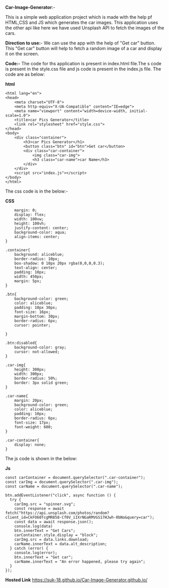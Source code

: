 **Car-Image-Generator**:-

This is a simple web application project which is made with the help pf HTML,CSS and JS which generates the car images.
This application uses the other api like here we have used Unsplash API to fetch the images of the cars.

**Direction to use:**-
We can use the app with the help of "Get car" button. This "Get car" button will help to fetch a random image of a car and display it on the screen.

**Code:-**
The code for ths application is present in index.html file.The s code is present in the style.css file and js code is present in the index.js file.
The code are as below:

**html**
```<!DOCTYPE html>
<html lang="en">
<head>
    <meta charset="UTF-8">
    <meta http-equiv="X-UA-Compatible" content="IE=edge">
    <meta name="viewport" content="width=device-width, initial-scale=1.0">
    <title>car Pics Generator</title>
    <link rel="stylesheet" href="style.css">
</head>
<body>
    <div class="container">
        <h3>car Pics Generator</h1>
        <button class="btn" id="btn">Get car</button>
        <div class="car-container">
            <img class="car-img">
            <h3 class="car-name">car Name</h3>
        </div>
    </div>
    <script src="index.js"></script>
</body>
</html>
```
The css code is in the  below:-

**CSS**
```body{
    margin: 0;
    display: flex;
    width: 100vw;
    height: 100vh;
    justify-content: center;
    background-color: aqua;
    align-items: center;
}

.container{
    background: aliceblue;
    border-radius: 10px;
    box-shadow: 0 10px 20px rgba(0,0,0,0.3);
    text-align: center;
    padding: 10px;
    width: 450px;
    margin: 5px;
}

.btn{
    background-color: green;
    color: aliceblue;
    padding: 10px 30px;
    font-size: 16px;
    margin-bottom: 30px;
    border-radius: 6px;
    cursor: pointer;

}

.btn:disabled{
    background-color: gray;
    cursor: not-allowed;
}

.car-img{
    height: 300px;
    width: 300px;
    border-radius: 50%;
    border: 3px solid green;
}

.car-name{
    margin: 20px;
    background-color: green;
    color: aliceblue;
    padding: 10px;
    border-radius: 6px;
    font-size: 17px;
    font-weight: 600;
}

.car-container{
    display: none;
}
```
The js code is shown in the below:

**Js**
```const btn = document.getElementById("btn");
const carContainer = document.querySelector(".car-container");
const carImg = document.querySelector(".car-img");
const carName = document.querySelector(".car-name");

btn.addEventListener("click", async function () {
  try {
    carImg.src = "spinner.svg";
    const response = await fetch("https://api.unsplash.com/photos/random?client_id=CkFO60TcgMR858-Cf0V_iIXrNGaRMVGS17HJwh-0bNo&query=car");
    const data = await response.json();
    console.log(data)
    btn.innerText = "Get Cars";
    carContainer.style.display = "block";
    carImg.src = data.links.download;
    carName.innerText = data.alt_description;
  } catch (error) {
    console.log(error);
    btn.innerText = "Get car";
    carName.innerText = "An error happened, please try again";
  }
});
```


**Hosted Link**
https://suk-18.github.io/Car-Image-Generator.github.io/











